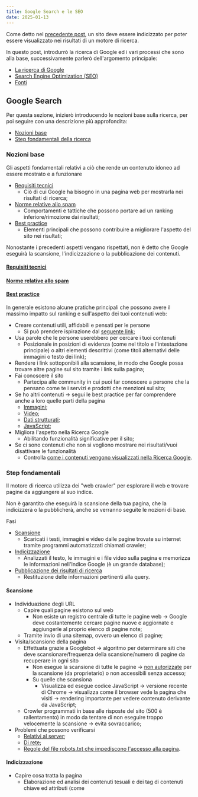 ```yaml
---
title: Google Search e le SEO
date: 2025-01-13
---
```


Come detto nel [precedente post](https://GianlucaSpendolini.github.io/blog/2025/01/10/Creare_un_blog.html), un sito deve essere indicizzato per poter essere visualizzato nei risultati di un motore di ricerca.

In questo post, introdurrò la ricerca di Google ed i vari processi che sono alla base, successivamente parlerò dell'argomento principale:
- [La ricerca di Google](#google-search)
- [Search Engine Optimization (SEO)](#search-engine-optimization)
- [Fonti](#fonti)


## Google Search

Per questa sezione, inizierò introducendo le nozioni base sulla ricerca, per poi seguire con una descrizione più approfondita:
- [Nozioni base](#nozioni-base)
- [Step fondamentali della ricerca](#step-fondamentali)

### Nozioni base

Gli aspetti fondamentali relativi a ciò che rende un contenuto idoneo ad essere mostrato e a funzionare
- [Requisiti tecnici](#requisiti-tecnici)
    - Ciò di cui Google ha bisogno in una pagina web per mostrarla nei risultati di ricerca;
- [Norme relative allo spam](#norme-relative-allo-spam)
    - Comportamenti e tattiche che possono portare ad un ranking inferiore/rimozione dai risultati;
- [Best practice](#best-practice)
    - Elementi principali che possono contribuire a migliorare l'aspetto del sito nei risultati;

Nonostante i precedenti aspetti vengano rispettati, non è detto che Google eseguirà la scansione, l'indicizzazione o la pubblicazione dei contenuti.


#### [Requisiti tecnici](https://developers.google.com/search/docs/essentials/technical)


#### [Norme relative allo spam](https://developers.google.com/search/docs/essentials/spam-policies)


#### [Best practice](https://developers.google.com/search/docs)

In generale esistono alcune pratiche principali che possono avere il massimo impatto sul ranking e sull'aspetto dei tuoi contenuti web:
- Creare contenuti utili, affidabili e pensati per le persone
    - Si può prendere ispirazione dal [seguente link](https://developers.google.com/search/docs/fundamentals/creating-helpful-content);
- Usa parole che le persone userebbero per cercare i tuoi contenuti 
    - Posizionale in posizioni di evidenza (come nel titolo e l'intestazione principale) o altri elementi descrittivi (come titoli alternativi delle immagini o testo dei link);
- Rendere i link sottoponibili alla scansione, in modo che Google possa trovare altre pagine sul sito tramite i link sulla pagina;
- Fai conoscere il sito
    - Partecipa alle community in cui puoi far conoscere a persone che la pensano come te i servizi e prodotti che menzioni sul sito;
- Se ho altri contenuti -> segui le best practice per far comprendere anche a loro quelle parti della pagina 
    - [Immagini](https://developers.google.com/search/docs/appearance/google-images);
    - [Video](https://developers.google.com/search/docs/appearance/video);
    - [Dati strutturati](https://developers.google.com/search/docs/appearance/structured-data/intro-structured-data);
    - [JavaScript](https://developers.google.com/search/docs/crawling-indexing/javascript/javascript-seo-basics);
- Migliora l'aspetto nella Ricerca Google
    - Abilitando funzionalità significative per il sito;
- Se ci sono contenuti che non si vogliono mostrare nei risultati/vuoi disattivare le funzionalità
    - Controlla [come i contenuti vengono visualizzati nella Ricerca Google](https://developers.google.com/search/docs/crawling-indexing/control-what-you-share).


### Step fondamentali

Il motore di ricerca utilizza dei "web crawler" per esplorare il web e trovare pagine da aggiungere al suo indice.

Non è garantito che eseguirà la scansione della tua pagina, che la indicizzerà o la pubblicherà, anche se verranno seguite le nozioni di base.

Fasi
- [Scansione](#scansione)
    - Scaricati i testi, immagini e video dalle pagine trovate su internet tramite programmi automatizzati chiamati crawler;
- [Indicizzazione](#indicizzazione)
    - Analizzati il testo, le immagini e i file video sulla pagina e memorizza le informazioni nell'Indice Google (è un grande database);
- [Pubblicazione dei risultati di ricerca](#pubblicazione-dei-risultati)
    - Restituzione delle informazioni pertinenti alla query.

#### Scansione
- Individuazione degli URL
    - Capire quali pagine esistono sul web
        - Non esiste un registro centrale di tutte le pagine web -> Google deve costantemente cercare pagine nuove e aggiornate e aggiungerle al proprio elenco di pagine note;
    - Tramite invio di una sitemap, ovvero un elenco di pagine;
- Visita/scansione della pagina 
    - Effettuata grazie a Googlebot -> algoritmo per determinare siti che deve scansionare/frequenza della scansione/numero di pagine da recuperare in ogni sito
        - Non esegue la scansione di tutte le pagine -> [non autorizzate](https://developers.google.com/search/docs/crawling-indexing/robots/robots_txt) per la scansione (da proprietario) o non accessibili senza accesso;
        - Su quelle che scansiona 
            - Visualizza ed esegue codice JavaScript -> versione recente di Chrome -> visualizza come il browser vede la pagina che visiti -> rendering importante per vedere contenuto derivante da JavaScript;
    - Crowler programmati in base alle risposte del sito (500 è rallentamento) in modo da tentare di non eseguire troppo velocemente la scansione -> evita sovraccarico;
- Problemi che possono verificarsi
    - [Relativi al server](https://developers.google.com/search/docs/crawling-indexing/http-network-errors#http-status-codes);
    - [Di rete](https://developers.google.com/search/docs/crawling-indexing/http-network-errors#network-and-dns-errors);
    - [Regole del file robots.txt che impediscono l'accesso alla pagina](https://developers.google.com/search/docs/crawling-indexing/robots/intro).

#### Indicizzazione 
- Capire cosa tratta la pagina 
    - Elaborazione ed analisi dei contenuti tesuali e dei tag di contenuti chiave ed attributi (come <title> e attributi ALT);
- Capisce se pagina è duplicato o canonica 
    - Canonica -> mostrata nei risultati
        - Raggruppamento (clustering) delle pagine con contenuti simili trovate su internet;
        - Selezionata quella più rappresentativa;
        - Altre pagine sono versioni alternative -> pubblicate in contesti diversi (accesso da dispositivo mobile pagina specifica in quel cluster);
- Raccoglie indicatori dalla pagina canonica e contenuti -> usati nella fase di pubblicazione dei risultati 
    - Info archiviate nell'Indice di Google (grande database ospitato su migliaia di computer);
- Dipende anche dai contenuti e metadati -> problematiche
    - [Qualità bassa dei contenuti](https://developers.google.com/search/docs/essentials);
    - [Le regole dei meta tag Robots non consentono l'indicizzazione](https://developers.google.com/search/docs/crawling-indexing/block-indexing);
    - [Il design del sito potrebbe rendere difficile l'indicizzazione](https://developers.google.com/search/docs/crawling-indexing/javascript/javascript-seo-basics).

#### Pubblicazione dei risultati
- Dopo inserimento della query da parte di un utente
    - I computer cercano le pagine corrispondenti nell'indice;
    - Restituiscono i risultati ritenuti della migliore qualità e più pertinenti per quella query
        - La pertinenza viene stabilita tenendo in considerazione centinaia di fattori (come la posizione, la lingua e il dispositivo dell'utente);
    - Le funzionalità di ricerca visualizzate nella pagina dei risultati di ricerca cambiano anche in base alla query dell'utente;
- Se Search Console indica che una pagina è indicizzata ma non la vedi -> possibili cause
    - [Contenuti non pertinenti alle query degli utenti](https://developers.google.com/search/docs/fundamentals/seo-starter-guide#expect-search-terms);
    - [Qualità bassa dei contenuti](https://developers.google.com/search/docs/essentials);
    - [Le regole del meta tag Robots impediscono la pubblicazione ](https://developers.google.com/search/docs/crawling-indexing/block-indexing).


## Search Engine Optimization

La SEO serve ad aiutare i motori di ricerca a comprendere i tuoi contenuti, nonché aiutare gli utenti a trovare il tuo sito e decidere se visitarlo tramite un motore di ricerca.

Non è garantito che un determinato sito venga aggiunto all'indice di Google, ma hanno maggiori probabilità di comparire nei risultati di ricerca di Google.

La SEO riguarda il passo successivo: impegnarsi per migliorare la presenza del tuo sito nella Ricerca
- Se vengono seguite le best practice, magari sarà più facile per i motori di ricerca (non solo Google) eseguire la scansione, indicizzare e comprendere i tuoi contenuti.

Di seguito riporterò:
- [Tempistiche per vedere gli effetti](#tempistiche-per-i-risultati)
- [Aiutare Google nella ricerca](#aiutare-google-nella-ricerca)
- [Organizzazione del sito](#organizzare-il-sito)


### Tempistiche per i risultati

Non è immediato. Le modifiche sono di diversi tipi e richiedono diverso tempo. Si possono aspettare un paio di settimane e, se non si vedono effetti, è possibile ripetere le modifiche.


### Aiutare Google nella ricerca

Prima di tutto, controlla se Google ha già trovato i contenuti, così da non fare altro se non qualche piccola modifica per aumentarne il ranking. Inizia usando l'operatore "site" nella barra di ricerca come segue:

    site:<URL>

Se sono nell'indice di Google, vedrai i risultati nella pagina di ricerca, altrimenti puoi controllare i [requisiti tecnici](https://developers.google.com/search/docs/essentials/technical) per constatare che sia altro.

Se non è nemmeno un problema tecnico, è meglio adottare qualche piccola modifica. Google spesso trova le pagine tramite link da pagine di cui ha già eseguito la scansione. Infatti è molto comodo avere pagine che
rimandano al tuo sito e, per farlo, puoi promuovere il sito, invitando le persone a [scoprire i contenuti che porti](https://developers.google.com/search/docs/fundamentals/seo-starter-guide#promoting).
Un altro modo è inviare una [sitemap](https://developers.google.com/search/docs/crawling-indexing/sitemaps/overview), ovvero un file contenente tutti gli URL del sito importanti. E' possibile che alcuni CMS lo 
facciano già, però è sempre meglio far conoscere il proprio sito. 

Di seguito:
- [Verificare se Google può vedere una pagina come la vede l'utente](#vedere-la-pagina-come-l-utente)
- [Se non si vuole che una pagina venga visualizzata nei risultati di ricerca](#se-non-si-vuole-far-comparire-una-pagina-nei-risultati)

#### Vedere la pagina come l'utente
- In una scansione dovrebbe vedere la pagina come la vedrebbe l'utente -> meglio se fosse in grado di accedere alle stesse risorse del browser dell'utente
    - Se il sito nasconde componenti importanti (come CSS e JavaScript) -> potrebbe non riuscire a comprendere le pagine -> non mostrate/pessimo ranking
- Se le pagine contengono informazioni diverse a seconda dell'ubicazione dell'utente -> meglio assicurarsi che siano soddisfatte le informazioni che vede Google dal suo crawler (Stati Uniti)
    - E' possibile usare uno [strumento](https://support.google.com/webmasters/answer/9012289) per verificare come Google vede la pagina

#### Se non si vuole far comparire una pagina nei risultati
- E' possibile farlo attraverso [diversi modi](https://developers.google.com/search/docs/crawling-indexing/control-what-you-share#how-to-block-content)


### Organizzare il sito

Se il sito è organizzato in modo logico, è utile per gli utenti e i motori di ricerca a comprendere la correlazione tra le pagine ed il resto del sito.
- Consigli utili a lungo termine
- Se non lo è -> i motori di ricerca comprenderanno le pagine (indipendentemente da com'è organizzato)

Di seguito:
- [URL descrittivi](#url-descrittivi)
- [Raggruppare le pagine nelle directory](#raggruppare-le-pagine-nelle-directory)

#### URL descrittivi
![Illustrazione che mostra un risultato di testo nella Ricerca Google con callout che etichettano elementi visivi dell'URL visibili specifici, tra cui dominio e breadcrumb](https://developers.google.com/static/search/docs/images/text-result.png)
- Delle parti possono essere visualizzate nei risultati come breadcrumb (parte grigia)
    - Gli utenti possano utilizzare anche gli URL per capire se un risultato sarà utile per loro
- Google viene a conoscenza automaticamente dei breadcrumb in base alle parole nell'URL
    - Puoi anche influenzarli con i dati strutturati se hai le competenze tecniche necessarie
    - Si può provare a includere nell'URL parole che potrebbero essere utili per gli utenti

#### Raggruppare le pagine nelle directory
![Illustrazione di come raggruppare le pagine nelle directory](https://developers.google.com/static/search/docs/images/grouping-pages-in-directories.png)
- Il modo in cui organizzi i contenuti potrebbe influire su come Google esegue la scansione e l'indicizzazione del sito
    - L'uso di directory (o cartelle) per raggruppare argomenti simili può aiutare Google a capire la frequenza con cui cambiano gli URL nelle singole directory
- Google può apprendere queste informazioni ed eseguire la scansione delle varie directory a frequenze diverse
    - [Strutture](https://developers.google.com/search/docs/specialty/ecommerce/help-google-understand-your-ecommerce-site-structure) dei siti ottimizzate per la ricerca
    - Avere un'efficace struttura degli URL ha un'importanza

...


## Fonti

Google Search
- [Nozioni di base sulla Ricerca Google](https://developers.google.com/search/docs/essentials)
- [Guida approfondita sul funzionamento di Google Search](https://developers.google.com/search/docs/fundamentals/how-search-works)

Search Engine Optimization
- [Guida introduttiva all'ottimizzazione per i motori di ricerca](https://developers.google.com/search/docs/fundamentals/seo-starter-guide)
